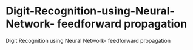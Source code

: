 # Digit-Recognition-using-Neural-Network- feedforward propagation
Digit Recognition using Neural Network- feedforward propagation
